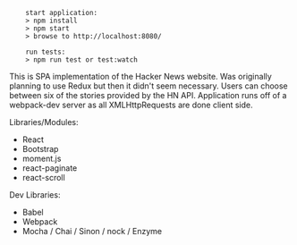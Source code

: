 ```
	start application:
	> npm install
	> npm start
	> browse to http://localhost:8080/

	run tests:
	> npm run test or test:watch
```

This is SPA implementation of the Hacker News website. Was originally planning to use Redux but then it didn't seem necessary. Users
can choose between six of the stories provided by the HN API. Application runs off of a webpack-dev server as all XMLHttpRequests are done
client side.

Libraries/Modules:
* React
* Bootstrap
* moment.js
* react-paginate
* react-scroll

Dev Libraries:
* Babel
* Webpack
* Mocha / Chai / Sinon / nock / Enzyme
